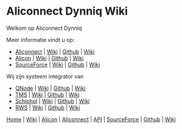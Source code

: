 # Aliconnect Dynniq Wiki

Welkom op Aliconnect Dynniq

Meer informatie vindt u op:
-  [Aliconnect](../../../../aliconnect/api) | [Wiki](../../../../aliconnect/api/wiki) | [Github](https://aliconnect.github.io/api) | [Wiki](https://github.com/aliconnect/api?type=wiki)
-  [Alicon](../../../../aliconnect/alicon) | [Wiki](../../../../aliconnect/alicon/wiki) | [Github](https://aliconnect.github.io/alicon) | [Wiki](https://github.com/aliconnect/alicon?type=wiki)
-  [SourceForce](../../../../aliconnect/sourceforce) | [Wiki](../../../../aliconnect/sourceforce/wiki) | [Github](https://aliconnect.github.io/sourceforce) | [Wiki](https://github.com/aliconnect/sourceforce?type=wiki)


Wij zijn systeem integrator van
-  [QNode](../../../../aliconnect/qnode) | [Wiki](../../../../aliconnect/qnode/wiki) | [Github](https://aliconnect.github.io/qnode) | [Wiki](https://github.com/aliconnect/qnode?type=wiki)
-  [TMS](/aliconnect/tms) | [Wiki](/aliconnect/tms/wiki) | [Github](https://aliconnect.github.io/tms) | [Wiki](https://github.com/aliconnect/tms?type=wiki)
-  [Schiphol](/aliconnect/schiphol) | [Wiki](/aliconnect/schiphol/wiki) | [Github](https://aliconnect.github.io/schiphol) | [Wiki](https://github.com/aliconnect/schiphol?type=wiki)
-  [RWS](/aliconnect/rws) | [Wiki](/aliconnect/rws/wiki) | [Github](https://aliconnect.github.io/rws) | [Wiki](https://github.com/aliconnect/rws?type=wiki)

[Home](/) | [Wiki](/aliconnect/dynniq/wiki) | [Alicon](/aliconnect/alicon) | [Aliconnect](/aliconnect) | [API](/aliconnect/api) | [SourceForce](/aliconnect/sourceforce) | [Github](https://aliconnect.github.io/dynniq) | [Wiki](https://github.com/aliconnect/dynniq?type=wiki)
